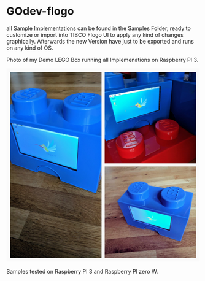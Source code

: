 # GOdev-flogo
all [Sample Implementations](samples) can be found in the Samples Folder, ready to customize or import into TIBCO Flogo UI to apply any kind of changes graphically. Afterwards the new Version have just to be exported and runs on any kind of OS.

Photo of my Demo LEGO Box running all Implemenations on Raspberry PI 3.

![Flynn in a LEGO Box](flynn-in-a-box.jpg?raw=true "Flogo in a LEGO Box running on Raspberry PI 3")

Samples tested on Raspberry PI 3 and Raspberry PI zero W.

